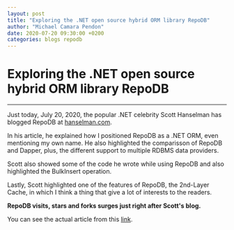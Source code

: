 ```yaml
---
layout: post
title: "Exploring the .NET open source hybrid ORM library RepoDB"
author: "Michael Camara Pendon"
date: 2020-07-20 09:30:00 +0200
categories: blogs repodb
---
```


# Exploring the .NET open source hybrid ORM library RepoDB

---

Just today, July 20, 2020, the popular .NET celebrity Scott Hanselman has blogged RepoDB at [hanselman.com](https://www.hanselman.com/).

In his article, he explained how I positioned RepoDB as a .NET ORM, even mentioning my own name. He also highlighted the comparisson of RepoDB and Dapper, plus, the different support to multiple RDBMS data providers.

Scott also showed some of the code he wrote while using RepoDB and also highlighted the BulkInsert operation.

Lastly, Scott highlighted one of the features of RepoDB, the 2nd-Layer Cache, in which I think a thing that give a lot of interests to the readers.

**RepoDB visits, stars and forks surges just right after Scott's blog.**

You can see the actual article from this [link](https://www.hanselman.com/blog/ExploringTheNETOpenSourceHybridORMLibraryRepoDB.aspx).
